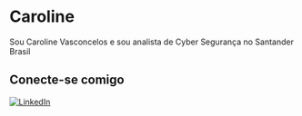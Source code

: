 # Caroline
Sou Caroline Vasconcelos e sou analista de Cyber Segurança no Santander Brasil

## Conecte-se comigo
[![LinkedIn](https://img.shields.io/badge/LinkedIn-0077B5?style=for-the-badge)](https://www.linkedin.com/in/caroline-vasconcelos-torres-3ab8201b8/)